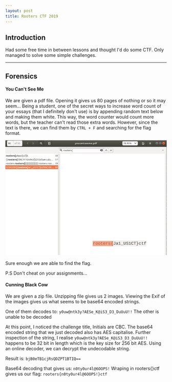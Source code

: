 ```yaml
---
layout: post
title: Rooters CTF 2019
---
```


Introduction
------

Had some free time in between lessons and thought I'd do some CTF. Only managed to solve some simple challenges. 

---

Forensics
------
#### You Can't See Me

We are given a pdf file. Opening it gives us 80 pages of nothing or so it may seem... 
Being a student, one of the secret ways to increase word count of your essays (that I definitely don't use) is by appending random text below and making them white. This way, the word counter would count more words, but the teacher can't read those extra words. However, since the text is there, we can find them by `CTRL + F` and searching for the flag format. 

![CTRL+FSkillage](https://raw.githubusercontent.com/Oceankoh/oceankoh.github.io/master/attachments/rootersctf/CTRL%2BF_Skillage.jpg "CTRL + F Skills")

Sure enough we are able to find the flag. 

P.S Don't cheat on your assignments...

#### Cunning Black Cow

We are given a zip file. Unzipping file gives us 2 images. Viewing the Exif of the images gives us what seems to be base64 encoded strings. 

One of them decodes to: `y0uw@ntk3y?AESe_K@iS3_D3_DuUuU!!`
The other is unable to be decoded

At this point, I noticed the challenge title, Initials are CBC. The base64 encoded string that we just decoded also has AES capitalise. Further inspection of the string, I realise `y0uw@ntk3y?AESe_K@iS3_D3_DuUuU!!` happens to be 32 bit in length which is the key size for 256 bit AES. Using an online decoder, we can decrypt the undecodable string. 

Result is: `bjB0eTB1cjRsQDZPT1BTIQ==`

Base64 decoding that gives us: `n0ty0ur4l@6OOPS!` 
Wraping in rooters{}ctf gives us our flag: `rooters{n0ty0ur4l@6OOPS!}ctf`